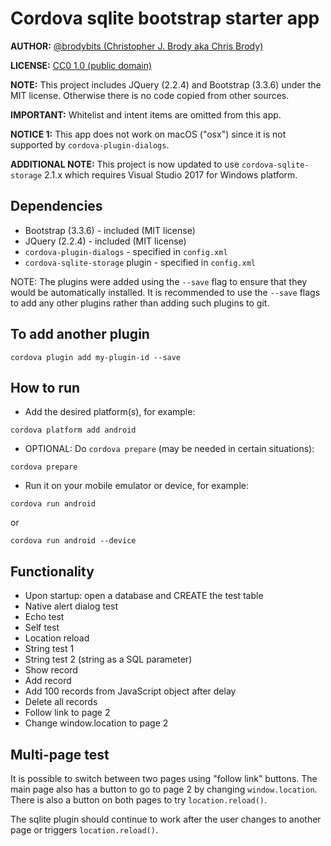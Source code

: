 # Cordova sqlite bootstrap starter app

**AUTHOR:** [@brodybits (Christopher J. Brody aka Chris Brody)](https://github.com/brodybits)

**LICENSE:** [CC0 1.0 (public domain)](https://creativecommons.org/publicdomain/zero/1.0/)

**NOTE:** This project includes JQuery (2.2.4) and Bootstrap (3.3.6) under the MIT license. Otherwise there is no code copied from other sources.

**IMPORTANT:** Whitelist and intent items are omitted from this app.

**NOTICE 1:** This app does not work on macOS ("osx") since it is not supported by `cordova-plugin-dialogs`.

**ADDITIONAL NOTE:** This project is now updated to use `cordova-sqlite-storage` 2.1.x which requires Visual Studio 2017 for Windows platform.

## Dependencies

- Bootstrap (3.3.6) - included (MIT license)
- JQuery (2.2.4) - included (MIT license)
- `cordova-plugin-dialogs` - specified in `config.xml`
- `cordova-sqlite-storage` plugin - specified in `config.xml`

NOTE: The plugins were added using the `--save` flag to ensure that they would be automatically installed. It is recommended to use the `--save` flags to add any other plugins rather than adding such plugins to git.

## To add another plugin

```shell
cordova plugin add my-plugin-id --save
```

## How to run

* Add the desired platform(s), for example:

```shell
cordova platform add android
```

* OPTIONAL: Do `cordova prepare` (may be needed in certain situations):

```shell
cordova prepare
```

* Run it on your mobile emulator or device, for example:

```shell
cordova run android
```

or

```shell
cordova run android --device
```

## Functionality

- Upon startup: open a database and CREATE the test table
- Native alert dialog test
- Echo test
- Self test
- Location reload
- String test 1
- String test 2 (string as a SQL parameter)
- Show record
- Add record
- Add 100 records from JavaScript object after delay
- Delete all records
- Follow link to page 2
- Change window.location to page 2

## Multi-page test

It is possible to switch between two pages using "follow link" buttons. The main page also has a button to go to page 2 by changing `window.location`. There is also a button on both pages to try `location.reload()`.

The sqlite plugin should continue to work after the user changes to another page or triggers `location.reload()`.
